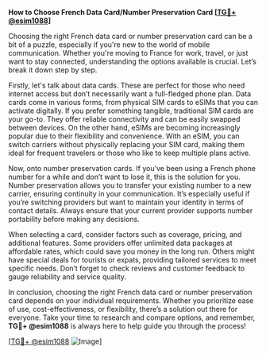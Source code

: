 **How to Choose French Data Card/Number Preservation Card [[TG💪+ @esim1088](https://t.me/s/esim1088)]**

Choosing the right French data card or number preservation card can be a bit of a puzzle, especially if you're new to the world of mobile communication. Whether you're moving to France for work, travel, or just want to stay connected, understanding the options available is crucial. Let’s break it down step by step.

Firstly, let's talk about data cards. These are perfect for those who need internet access but don’t necessarily want a full-fledged phone plan. Data cards come in various forms, from physical SIM cards to eSIMs that you can activate digitally. If you prefer something tangible, traditional SIM cards are your go-to. They offer reliable connectivity and can be easily swapped between devices. On the other hand, eSIMs are becoming increasingly popular due to their flexibility and convenience. With an eSIM, you can switch carriers without physically replacing your SIM card, making them ideal for frequent travelers or those who like to keep multiple plans active.

Now, onto number preservation cards. If you’ve been using a French phone number for a while and don’t want to lose it, this is the solution for you. Number preservation allows you to transfer your existing number to a new carrier, ensuring continuity in your communication. It’s especially useful if you’re switching providers but want to maintain your identity in terms of contact details. Always ensure that your current provider supports number portability before making any decisions.

When selecting a card, consider factors such as coverage, pricing, and additional features. Some providers offer unlimited data packages at affordable rates, which could save you money in the long run. Others might have special deals for tourists or expats, providing tailored services to meet specific needs. Don’t forget to check reviews and customer feedback to gauge reliability and service quality.

In conclusion, choosing the right French data card or number preservation card depends on your individual requirements. Whether you prioritize ease of use, cost-effectiveness, or flexibility, there’s a solution out there for everyone. Take your time to research and compare options, and remember, **TG💪+ @esim1088** is always here to help guide you through the process!

[[TG💪+ @esim1088](https://t.me/s/esim1088) ![Image](https://i.postimg.cc/Y0z9fWf4/image.png)]